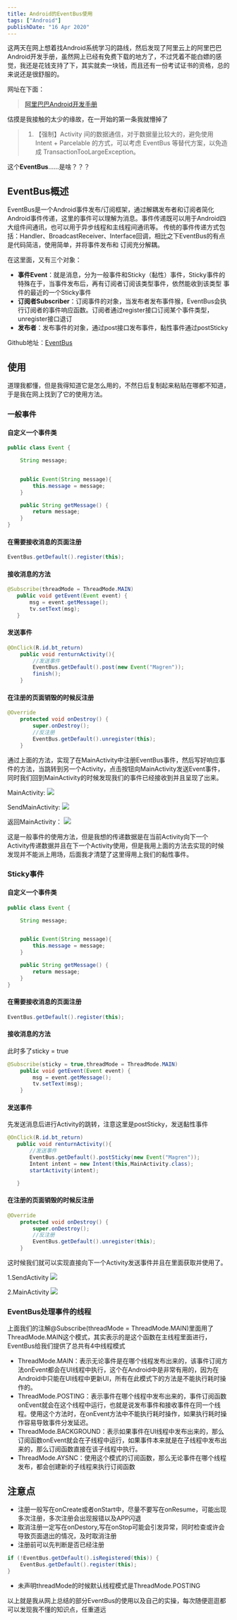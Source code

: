 ```yaml
---
title: Android的EventBus使用
tags: ["Android"]
publishDate: "16 Apr 2020"
---
```


这两天在网上想着找Android系统学习的路线，然后发现了阿里云上的阿里巴巴Android开发手册，虽然网上已经有免费下载的地方了，不过凭着不能白嫖的感觉，我还是花钱支持了下，其实就卖一块钱，而且还有一份考试证书的资格，总的来说还是很舒服的。

<!-- more -->

网址在下面：

> [阿里巴巴Android开发手册](https://edu.aliyun.com/course/813?spm=5176.10731460.0.0.6a8739f4neg819)

估摸是我接触的太少的缘故，在一开始的第一条我就懵掉了

> 1. 【强制】Activity 间的数据通信，对于数据量比较大的，避免使用 Intent + Parcelable 的方式，可以考虑 EventBus 等替代方案，以免造成 TransactionTooLargeException。

这个**EventBus**……是啥？？？

## EventBus概述

EventBus是一个Android事件发布/订阅框架，通过解耦发布者和订阅者简化Android事件传递，这里的事件可以理解为消息。事件传递既可以用于Android四大组件间通讯，也可以用于异步线程和主线程间通讯等。
传统的事件传递方式包括：Handler、BroadcastReceiver、Interface回调，相比之下EventBus的有点是代码简洁，使用简单，并将事件发布和 订阅充分解耦。

在这里面，又有三个对象：

- **事件Event**：就是消息，分为一般事件和Sticky（黏性）事件，Sticky事件的特殊在于，当事件发布后，再有订阅者订阅该类型事件，依然能收到该类型 事件的最近的一个Sticky事件
- **订阅者Subscriber**：订阅事件的对象，当发布者发布事件猴，EventBus会执行订阅者的事件响应函数。订阅者通过register接口订阅某个事件类型，unregister接口退订
- **发布者**：发布事件的对象，通过post接口发布事件，黏性事件通过postSticky

Github地址：[EventBus](https://github.com/greenrobot/EventBus)

## 使用

道理我都懂，但是我得知道它是怎么用的，不然日后复制起来粘贴在哪都不知道，于是我在网上找到了它的使用方法。

### 一般事件

#### 自定义一个事件类

```java
public class Event {

    String message;


    public Event(String message){
        this.message = message;
    }

    public String getMessage() {
        return message;
    }
}
```

#### 在需要接收消息的页面注册

```java
EventBus.getDefault().register(this);
```

#### 接收消息的方法

```java
@Subscribe(threadMode = ThreadMode.MAIN)
   public void getEvent(Event event) {
       msg = event.getMessage();
       tv.setText(msg);
   }
```

#### 发送事件

```java
@OnClick(R.id.bt_return)
    public void renturnActivity(){
        //发送事件
        EventBus.getDefault().post(new Event("Magren"));
        finish();
    }
```

#### 在注册的页面销毁的时候反注册

```java
@Override
    protected void onDestroy() {
        super.onDestroy();
        //反注册
        EventBus.getDefault().unregister(this);
    }
```

通过上面的方法，实现了在MainActivity中注册EventBus事件，然后写好响应事件的方法，当跳转到另一个Activity，点击按钮向MainActivity发送Event事件，同时我们回到MainActivity的时候发现我们的事件已经接收到并且呈现了出来。

MainActivity:
![](./eventMain1.png)

SendMainActivity:
![](./eventSend.png)

返回MainActivity：
![](./eventMain2.png)

这是一般事件的使用方法，但是我想的传递数据是在当前Activity向下一个Activity传递数据并且在下一个Activity使用，但是我用上面的方法去实现的时候发现并不能派上用场，后面我才清楚了这里得用上我们的黏性事件。

### Sticky事件

#### 自定义一个事件类

```java
public class Event {

    String message;


    public Event(String message){
        this.message = message;
    }

    public String getMessage() {
        return message;
    }
}
```

#### 在需要接收消息的页面注册

```java
EventBus.getDefault().register(this);
```

#### 接收消息的方法

此时多了sticky = true

```java
@Subscribe(sticky = true,threadMode = ThreadMode.MAIN)
    public void getEvent(Event event) {
        msg = event.getMessage();
        tv.setText(msg);
    }
```

#### 发送事件

先发送消息后进行Activity的跳转，注意这里是postSticky，发送黏性事件

```java
@OnClick(R.id.bt_return)
   public void renturnActivity(){
       //发送事件
       EventBus.getDefault().postSticky(new Event("Magren"));
       Intent intent = new Intent(this,MainActivity.class);
       startActivity(intent);

   }
```

#### 在注册的页面销毁的时候反注册

```java
@Override
    protected void onDestroy() {
        super.onDestroy();
        //反注册
        EventBus.getDefault().unregister(this);
    }
```

这时候我们就可以实现直接向下一个Activity发送事件并且在里面获取并使用了。

1.SendActivity
![](./eventSend.png)

2.MainActivity
![](./eventMain2.png)

### EventBus处理事件的线程

上面我们的注解@Subscribe(threadMode = ThreadMode.MAIN)里面用了ThreadMode.MAIN这个模式，其实表示的是这个函数在主线程里面进行，EventBus给我们提供了总共有4中线程模式

- ThreadMode.MAIN：表示无论事件是在哪个线程发布出来的，该事件订阅方法onEvent都会在UI线程中执行，这个在Android中是非常有用的，因为在Android中只能在UI线程中更新UI，所有在此模式下的方法是不能执行耗时操作的。
- ThreadMode.POSTING：表示事件在哪个线程中发布出来的，事件订阅函数onEvent就会在这个线程中运行，也就是说发布事件和接收事件在同一个线程。使用这个方法时，在onEvent方法中不能执行耗时操作，如果执行耗时操作容易导致事件分发延迟。
- ThreadMode.BACKGROUND：表示如果事件在UI线程中发布出来的，那么订阅函数onEvent就会在子线程中运行，如果事件本来就是在子线程中发布出来的，那么订阅函数直接在该子线程中执行。
- ThreadMode.AYSNC：使用这个模式的订阅函数，那么无论事件在哪个线程发布，都会创建新的子线程来执行订阅函数

## 注意点

- 注册一般写在onCreate或者onStart中，尽量不要写在onResume，可能出现多次注册，多次注册会出现报错以及APP闪退
- 取消注册一定写在onDestory,写在onStop可能会引发异常，同时检查或许会导致页面退出的情况，及时取消注册
- 注册前可以先判断是否已经注册

```java
if (!EventBus.getDefault().isRegistered(this)) {
    EventBus.getDefault().register(this);
}
```

- 未声明threadMode的时候默认线程模式是ThreadMode.POSTING

以上就是我从网上总结的部分EventBus的使用以及自己的实操，每次随便逛逛都可以发现我不懂的知识点，任重道远
